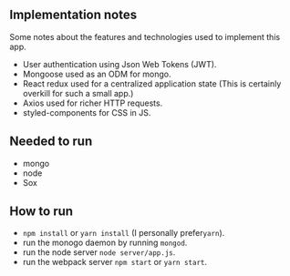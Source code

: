 ## Implementation notes
Some notes about the features and technologies used to implement this app.
- User authentication using Json Web Tokens (JWT).
- Mongoose used as an ODM for mongo.
- React redux used for a centralized application state (This is certainly overkill for such a small app.)
- Axios used for richer HTTP requests.
- styled-components for CSS in JS.


## Needed to run
- mongo
- node
- Sox

## How to run
- `npm install` or `yarn install` (I personally prefer`yarn`).
- run the monogo daemon by running `mongod`.
- run the node server `node server/app.js`.
- run the webpack server `npm start` or `yarn start`.
